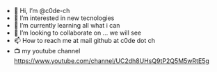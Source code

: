 - 👋 Hi, I’m @c0de-ch
- 👀 I’m interested in new tecnologies
- 🌱 I’m currently learning all what i can
- 💞️ I’m looking to collaborate on ... we will see
- 📫 How to reach me at mail github at c0de dot ch
- 📺 my youtube channel https://www.youtube.com/channel/UC2dh8UHsQ9tP2Q5M5wRtE5g

<!---
c0de-ch/c0de-ch is a ✨ special ✨ repository because its `README.md` (this file) appears on your GitHub profile.
You can click the Preview link to take a look at your changes.
--->
